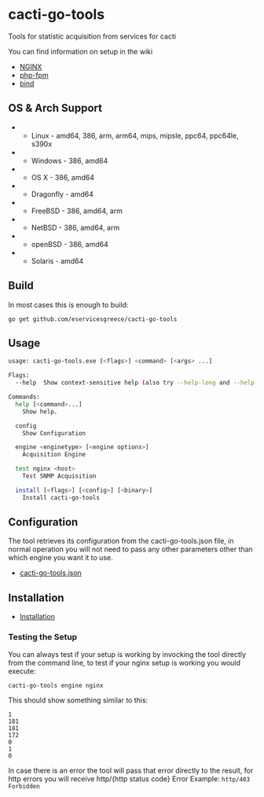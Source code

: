 cacti-go-tools
==============
Tools for statistic acquisition from services for cacti

You can find information on setup in the wiki
* [NGINX](https://github.com/eservicesgreece/cacti-go-tools/wiki/NGINX)
* [php-fpm](https://github.com/eservicesgreece/cacti-go-tools/wiki/php-fpm)
* [bind](https://github.com/eservicesgreece/cacti-go-tools/wiki/bind)

## OS & Arch Support
* * Linux - amd64, 386, arm, arm64, mips, mipsle, ppc64, ppc64le, s390x
* * Windows - 386, amd64
* * OS X - 386, amd64
* * Dragonfly - amd64
* * FreeBSD - 386, amd64, arm
* * NetBSD - 386, amd64, arm
* * openBSD - 386, amd64
* * Solaris - amd64

## Build
In most cases this is enough to build:
```
go get github.com/eservicesgreece/cacti-go-tools
```

## Usage
```bash
usage: cacti-go-tools.exe [<flags>] <command> [<args> ...]

Flags:
  --help  Show context-sensitive help (also try --help-long and --help-man).

Commands:
  help [<command>...]
    Show help.

  config
    Show Configuration

  engine <enginetype> [<engine options>]
    Acquisition Engine

  test nginx <host>
    Test SNMP Acquisition

  install [<flags>] [<config>] [<binary>]
    Install cacti-go-tools
```

## Configuration
The tool retrieves its configuration from the cacti-go-tools.json file, in normal operation you will not need to pass any other parameters other than which engine you want it to use.
* [cacti-go-tools.json](https://github.com/eservicesgreece/cacti-go-tools/wiki/Configuration)

## Installation
* [Installation](https://github.com/eservicesgreece/cacti-go-tools/wiki/Installation)

### Testing the Setup
You can always test if your setup is working by invocking the tool directly from the command line, to test if your nginx setup is working you would execute:
```bash
cacti-go-tools engine nginx
```
This should show something similar to this:
```
1
181
181
172
0
1
0
```
In case there is an error the tool will pass that error directly to the result, for http errors you will receive http/{http status code}
Error Example:
`http/403 Forbidden`